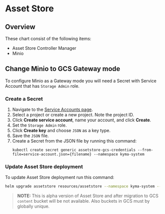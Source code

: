 # Asset Store

## Overview

These chart consist of the following items:
* Asset Store Controller Manager
* Minio

## Change Minio to GCS Gateway mode

To configure Minio as a Gateway mode you will need a Secret with Service Account that has `Storage Admin` role.

### Create a Secret

1. Navigate to the [Service Accounts page](https://console.cloud.google.com/iam-admin/serviceaccounts).
2. Select a project or create a new project. Note the project ID.
3. Click **Create service account**, name your account, and click **Create**.
4. Set the `Storage Admin` role.
5. Click **Create key** and choose `JSON` as a key type.
6. Save the `JSON` file.
7. Create a Secret from the JSON file by running this command:
    ```bahs
    kubectl create secret generic assetstore-gcs-credentials --from-file=service-account.json={filename} --namespace kyma-system
    ```

### Update Asset Store deployment

To update Asset Store deployment run this command:

```bash
helm upgrade assetstore resources/assetstore --namespace kyma-system --wait=true --reuse-values --set minio.persistence.enabled=false --set minio.gcsgateway.enabled=true --set minio.gcsgateway.replicas=1 --set minio.gcsgateway.gcsKeySecret=assetstore-gcs-credentials --set minio.gcsgateway.projectId={gcp-project} --set minio.defaultBucket.enabled=false
```

>**NOTE:** This is alpha version of Asset Store and after migration to GCS `content` bucket will be not available. Also buckets in GCS must by globally unique.
